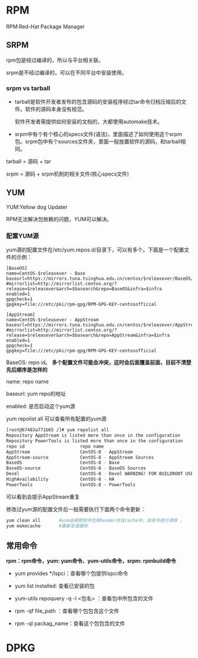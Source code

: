 # RPM

RPM:Red-Hat Package Manager

## SRPM

rpm包是经过编译的，所以与平台相关联。

srpm是不经过编译的，可以在不同平台中安装使用。

### srpm vs tarball

- tarball是软件开发者发布的包含源码的安装程序经过tar命令归档压缩后的文件。软件的源码本身没有规范。

  软件开发者需提供如何安装的文档的，大都使用automake技术。

- srpm中有个有个核心的specs文件(语法)，里面描述了如何使用这个srpm包。srpm包中有个sources文件夹，里面一般放置软件的源码，和tarball相同。

tarball = 源码 + tar

srpm = 源码 + srpm机制的相关文件(核心specs文件)

## YUM

YUM:Yellow dog Updater

RPM无法解决包依赖的问题，YUM可以解决。

### 配置YUM源

yum源的配置文件在/etc/yum.repos.d/目录下，可以有多个。下面是一个配置文件的示例：

```shell
[BaseOS]
name=CentOS-$releasever - Base
baseurl=https://mirrors.tuna.tsinghua.edu.cn/centos/$releasever/BaseOS/$basearch/os/
#mirrorlist=http://mirrorlist.centos.org/?release=$releasever&arch=$basearch&repo=BaseOS&infra=$infra
enabled=1
gpgcheck=1
gpgkey=file:///etc/pki/rpm-gpg/RPM-GPG-KEY-centosofficial

[AppStream]
name=CentOS-$releasever - AppStream
baseurl=https://mirrors.tuna.tsinghua.edu.cn/centos/$releasever/AppStream/$basearch/os/
#mirrorlist=http://mirrorlist.centos.org/?release=$releasever&arch=$basearch&repo=AppStream&infra=$infra
enabled=1
gpgcheck=1
gpgkey=file:///etc/pki/rpm-gpg/RPM-GPG-KEY-centosofficial
```

BaseOS: repo id。 __多个配置文件可能会冲突，这时会后面覆盖前面，目前不清楚先后顺序是怎样的__ 

name: repo name

baseurl: yum repo的地址

enabled: 是否启动这个yum源



yum repolist all 可以查看所有配置的yum源

```bash
[root@67483a771b65 /]# yum repolist all
Repository AppStream is listed more than once in the configuration
Repository PowerTools is listed more than once in the configuration
repo id                     repo name                                                                      status
AppStream                   CentOS-8 - AppStream                                                           enabled
AppStream-source            CentOS-8 - AppStream Sources                                                   disabled
BaseOS                      CentOS-8 - Base                                                                enabled
BaseOS-source               CentOS-8 - BaseOS Sources                                                      disabled
Devel                       CentOS-8 - Devel WARNING! FOR BUILDROOT USE ONLY!                              disabled
HighAvailability            CentOS-8 - HA                                                                  disabled
PowerTools                  CentOS-8 - PowerTools                                                          enabled
```

可以看到会提示AppStream重复

修改过yum源的配置文件后一般需要执行下面两个命令更新：

```bash
yum clean all       #yum会把把软件包和header存在cache中，该命令进行清除 。
yum makecache       #重新生成缓存
```



## 常用命令

__rpm：rpm命令，yum:  yum命令、yum-utils命令，srpm: rpmbuild命令__ 

- yum provides */lspci：查看哪个包提供lspci命令

- yum list installed: 查看已安装的包

- yum-utils repoquery -q -l <包名> ：查看包中所包含的文件

- rpm -qf file_path ：查看哪个包包含这个文件

- rpm -ql packag_name：查看这个包包含的文件

# DPKG


